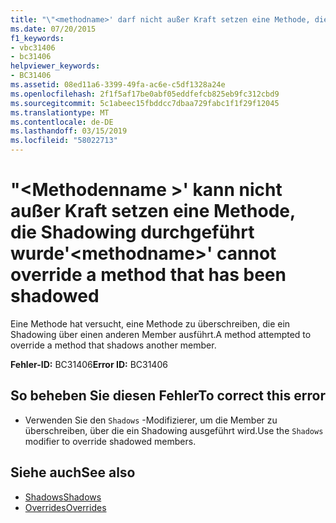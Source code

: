 ```yaml
---
title: "\"<methodname>' darf nicht außer Kraft setzen eine Methode, die Shadowing durchgeführt wurde"
ms.date: 07/20/2015
f1_keywords:
- vbc31406
- bc31406
helpviewer_keywords:
- BC31406
ms.assetid: 08ed11a6-3399-49fa-ac6e-c5df1328a24e
ms.openlocfilehash: 2f1f5af17be0abf05eddfefcb825eb9fc312cbd9
ms.sourcegitcommit: 5c1abeec15fbddcc7dbaa729fabc1f1f29f12045
ms.translationtype: MT
ms.contentlocale: de-DE
ms.lasthandoff: 03/15/2019
ms.locfileid: "58022713"
---
```

# <a name="methodname-cannot-override-a-method-that-has-been-shadowed"></a><span data-ttu-id="ded8d-102">"\<Methodenname >' kann nicht außer Kraft setzen eine Methode, die Shadowing durchgeführt wurde</span><span class="sxs-lookup"><span data-stu-id="ded8d-102">'\<methodname>' cannot override a method that has been shadowed</span></span>
<span data-ttu-id="ded8d-103">Eine Methode hat versucht, eine Methode zu überschreiben, die ein Shadowing über einen anderen Member ausführt.</span><span class="sxs-lookup"><span data-stu-id="ded8d-103">A method attempted to override a method that shadows another member.</span></span>  
  
 <span data-ttu-id="ded8d-104">**Fehler-ID:** BC31406</span><span class="sxs-lookup"><span data-stu-id="ded8d-104">**Error ID:** BC31406</span></span>  
  
## <a name="to-correct-this-error"></a><span data-ttu-id="ded8d-105">So beheben Sie diesen Fehler</span><span class="sxs-lookup"><span data-stu-id="ded8d-105">To correct this error</span></span>  
  
-   <span data-ttu-id="ded8d-106">Verwenden Sie den `Shadows` -Modifizierer, um die Member zu überschreiben, über die ein Shadowing ausgeführt wird.</span><span class="sxs-lookup"><span data-stu-id="ded8d-106">Use the `Shadows` modifier to override shadowed members.</span></span>  
  
## <a name="see-also"></a><span data-ttu-id="ded8d-107">Siehe auch</span><span class="sxs-lookup"><span data-stu-id="ded8d-107">See also</span></span>

- [<span data-ttu-id="ded8d-108">Shadows</span><span class="sxs-lookup"><span data-stu-id="ded8d-108">Shadows</span></span>](../../visual-basic/language-reference/modifiers/shadows.md)
- [<span data-ttu-id="ded8d-109">Overrides</span><span class="sxs-lookup"><span data-stu-id="ded8d-109">Overrides</span></span>](../../visual-basic/language-reference/modifiers/overrides.md)
